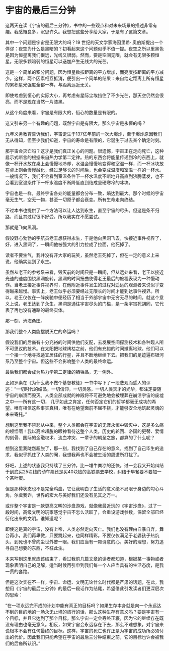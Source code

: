 # 宇宙的最后三分钟

这两天在读《宇宙的最后三分钟》，书中的一些观点和对未来场景的描述非常有趣。我感慨良多，沉思许久。我想把这些分享给大家，于是有了这篇文章。

其中一个问题是宇宙是无限大的吗？19 世纪的天文学家海因里希· 奥伯斯提出一个佯谬：夜空为什么是黑暗的？初看起来这个问题似乎不值一提。夜空之所以里黑色是因为恒星离我们很远，光线又很弱。然而，要是空间无限，就会有无限多颗恒星。无限多颗暗弱的恒星可以迭加产生无线大的光芒。

这是一个简单的积分问题，因为恒星数按距离的平方增加，而亮度按距离的平方减少。这样，两个因素相互抵消，便引出一个简单的结果：来自给定距离上所有恒星的累积星光强度全都一样，与距离远近无关。

即使考虑到恒心的实际大小，再考虑有星际尘埃挡住了不少光芒，那天空仍然会很亮，而不是现在当然一片漆黑。

从这个角度来看，宇宙是有限大的，恒心的数量是有限的。

这又引来另一个有趣的问题，既然宇宙是有限大，那么宇宙是永恒的吗？

九年义务教育告诉我们，宇宙诞生于137亿年前的一次大爆炸，至于爆炸原因我们无从得知，但至少我们知道，宇宙的寿命是有限的，它诞生于过去某个确定时刻。

那宇宙会灭亡吗？这才是我们真正关心的问题。很遗憾，宇宙正在走向死亡，这种启示式断言的根据来自热力学第二定律。热的东西会将能量传递到冷的东西上，就像一杯开水放在桌上会慢慢地冷却，水温会慢慢地变得和室温一样，而一杯冰块放在桌上则会慢慢融化，经过足够长的时间后，也会变成温度和室温一样的一杯水。一般情况下，我们不会看到室温条件下一杯水温度不断地升高直到沸腾蒸发，也不会看到室温条件下一杯水温度不断降低直到结成坚硬寒冷的冰块。

宇宙也是一样，最终宇宙各处的能量都会分布一致，熵达到最大。那个时候的宇宙毫无生气，空无一物，甚至一切原子都会衰变。所有生命走向终结。

不过本书也提供了一个方法可以让人达到永生，直至宇宙的尽头。但这是条不归路，而且其过程很不好受，所以我实在不愿尝试。

那就是飞向黑洞。

假设野心勃勃的宇航员老王想获得永生，于是他向黑洞飞去，快接近事件视界了，好，进入黑洞了，一瞬间他被强大的引力拉成了拉面，他死掉了。

读者不要生气，我并没有开大家的玩笑，虽然老王死掉了，但在一定的意义上来说，他确实达到了永生。

虽然从老王的参考系来看，毁灭前的时间只是一瞬间，但从远处来看，老王以接近光速的速度围绕黑洞旋转，黑洞的时间扭曲使得老王最后的旅程表现为一种慢动作。当老王接近事件视界时，在他附近事件发生的过程对遥远的观测者来说似乎变得越来越慢。事实上，老王似乎必须要经过无限长的时间才能到达事件视界。所以，老王仅仅在一阵疾驰中便经历了相当于外部宇宙中无穷无尽的时间，就这个意义上说，老王达到了永生，黑洞是通往宇宙尽头的门槛，是一条宇宙死胡同，它代表了再也没有通路的最终实体。

那一刻，沧海桑田。

那我们整个人类能摆脱灭亡的命运吗？

假设我们的后裔有十分充裕的时间供他们支配，去发展空间探测技术和各种现人所不可思议的技术。在太阳把地球烤枯之前，他们有充裕的时间撤离地球。他们可以一个接一个地寻找适宜居住的行星，并且不断地继续下去。把我们的足迹遍布银河系乃至整个宇宙。但这些不会影响整个人类的最终命运。

最后我们都会成为热力学第二定律的牺牲品，无一例外。

正如罗素在《为什么我不做个基督教徒》一书中写下了一段悲观而感人的评述：“一切时代的结晶，一切信仰，一切灵感，一切人类天才的光华，都注定要随宇宙的崩溃而毁灭。人类全部成就的神殿将不可避免地会被埋葬在崩溃宇宙的废墟之中——所有这一切， 几乎如此之肯定，任何否定它们的哲学都毫无成功的希望。唯有相信这些事实真相，唯有在绝望面前不屈不挠，才能够安全地筑起灵魂的未来寄托。”

想到这里我不禁悲从中来，整个人类都会在宇宙的无涯永恒中毁灭中，这是多么痛的领悟啊！我以高冷超脱的眼神看待这整个人类，历史的轮回、帝国的更替、爱情的刻骨、国际的金融权术、流血冲突、一辈子的朝圣之旅，都算的了什么呢？

想到这里我陡然超脱了，那一刻，我找到了自己存在的意义，找到了自己毕生的追求，我似乎抓住了人类的阉，我想我再也不会被生活的周遭所打扰了。

好吧，上述的状态我只持续了三分钟，比一堆牛粪凉的还快。过一会我又开始纠结于到底买25块钱的动车票还是买40块钱的高铁票去学校，纠结于早餐要不要加一个茶叶蛋。

但是那种状态也不是完全鸡血，它让我明白了生活的意义绝不局限于身边的勾心斗角，尔虞我诈，世界的宏大与美好我们还没有见其之万一。

或许整个宇宙是一款更高文明的沙盘游戏，就像我最近玩的《宇宙沙盘》，过了一段时间，高级文明的玩家感觉宇宙不怎么活跃了，会重设游戏参数，保留全部已经衍化出来的文明。谁知道呢？

即使这是真的宇宙，没有上帝，人类必然走向灭亡。我们也没有理由自暴自弃。舞台再小，我们再卑微，只要跳起来，也同样精彩。不要仅仅满足于老婆孩子热炕头，到死也不曾向尘世外瞥一眼。我们应当有一颗诗意的心，美好的理想，努力追寻自己想要的东西，不枉此生。

本来写到这里就应该结束了，看过我前几篇文章的读者都知道，根据某一事物或者现象表明自己的见解，适当时候再引申到我们每一个人应当具有的生活态度，是我一贯的套路。

但是这次实在不一样，宇宙、命运、文明无论什么时代都是严肃的话题，在此，我想用《宇宙的最后三分钟》的最后一段话作为结尾，希望借此引发读者们更深层次的思索：

“在一项永远完不成的计划中能有真正的目标吗？如果生存本身就是向一个永远达不到的目的地的一场永无止境的旅行的话，那么这种生存有意义吗？要是宇宙有一个目标，并且它达到了那个目标，那么宇宙一定会寿终正寝，因为它的继续存在既没有理由也毫无意义。相反，如果宇宙会永远存在下去，那么不难想象，对宇宙来说根本不会有任何最终的目标。这样，宇宙的死亡也许正是为宇宙的成功所必须付出的代价。因此我们只能希望在宇宙的最后三分钟结束之前，它的目标也许会被我们的后裔所认识。”

